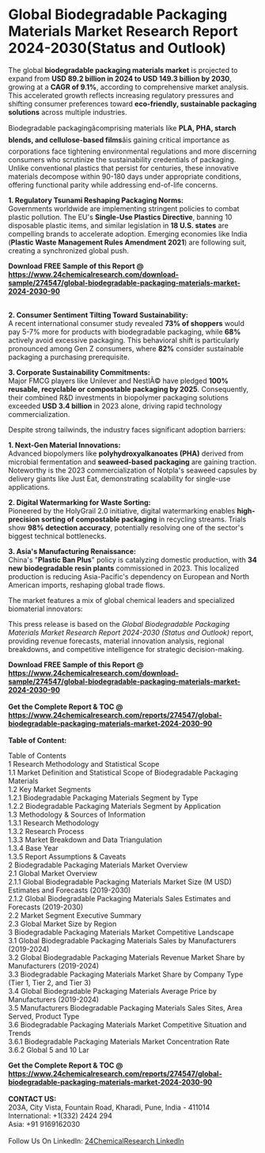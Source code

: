 <h1>Global Biodegradable Packaging Materials Market Research Report 2024-2030(Status and Outlook)</h1><p>The global <strong>biodegradable packaging materials market</strong> is projected to expand from <strong>USD 89.2 billion in 2024 to USD 149.3 billion by 2030</strong>, growing at a <strong>CAGR of 9.1%</strong>, according to comprehensive market analysis. This accelerated growth reflects increasing regulatory pressures and shifting consumer preferences toward <strong>eco-friendly, sustainable packaging solutions</strong> across multiple industries.</p><p>Biodegradable packagingâcomprising materials like <strong>PLA, PHA, starch blends, and cellulose-based films</strong>âis gaining critical importance as corporations face tightening environmental regulations and more discerning consumers who scrutinize the sustainability credentials of packaging. Unlike conventional plastics that persist for centuries, these innovative materials decompose within 90-180 days under appropriate conditions, offering functional parity while addressing end-of-life concerns.</p><p><strong>1. Regulatory Tsunami Reshaping Packaging Norms:</strong><br>
Governments worldwide are implementing stringent policies to combat plastic pollution. The EU's <strong>Single-Use Plastics Directive</strong>, banning 10 disposable plastic items, and similar legislation in <strong>18 U.S. states</strong> are compelling brands to accelerate adoption. Emerging economies like India (<strong>Plastic Waste Management Rules Amendment 2021</strong>) are following suit, creating a synchronized global push.</p><div><b>Download FREE Sample of this Report @ 
            <a href="https://www.24chemicalresearch.com/download-sample/274547/global-biodegradable-packaging-materials-market-2024-2030-90">
            https://www.24chemicalresearch.com/download-sample/274547/global-biodegradable-packaging-materials-market-2024-2030-90</a></b></div><br><p><strong>2. Consumer Sentiment Tilting Toward Sustainability:</strong><br>
A recent international consumer study revealed <strong>73% of shoppers</strong> would pay 5-7% more for products with biodegradable packaging, while <strong>68%</strong> actively avoid excessive packaging. This behavioral shift is particularly pronounced among Gen Z consumers, where <strong>82%</strong> consider sustainable packaging a purchasing prerequisite.</p><p><strong>3. Corporate Sustainability Commitments:</strong><br>
Major FMCG players like Unilever and NestlÃ© have pledged <strong>100% reusable, recyclable or compostable packaging by 2025</strong>. Consequently, their combined R&amp;D investments in biopolymer packaging solutions exceeded <strong>USD 3.4 billion</strong> in 2023 alone, driving rapid technology commercialization.</p><p>Despite strong tailwinds, the industry faces significant adoption barriers:</p><p><strong>1. Next-Gen Material Innovations:</strong><br>
Advanced biopolymers like <strong>polyhydroxyalkanoates (PHA)</strong> derived from microbial fermentation and <strong>seaweed-based packaging</strong> are gaining traction. Noteworthy is the 2023 commercialization of Notpla's seaweed capsules by delivery giants like Just Eat, demonstrating scalability for single-use applications.</p><p><strong>2. Digital Watermarking for Waste Sorting:</strong><br>
Pioneered by the HolyGrail 2.0 initiative, digital watermarking enables <strong>high-precision sorting of compostable packaging</strong> in recycling streams. Trials show <strong>98% detection accuracy</strong>, potentially resolving one of the sector's biggest technical bottlenecks.</p><p><strong>3. Asia's Manufacturing Renaissance:</strong><br>
China's "<strong>Plastic Ban Plus</strong>" policy is catalyzing domestic production, with <strong>34 new biodegradable resin plants</strong> commissioned in 2023. This localized production is reducing Asia-Pacific's dependency on European and North American imports, reshaping global trade flows.</p><p>The market features a mix of global chemical leaders and specialized biomaterial innovators:</p><p>This press release is based on the <em>Global Biodegradable Packaging Materials Market Research Report 2024-2030 (Status and Outlook)</em> report, providing revenue forecasts, material innovation analysis, regional breakdowns, and competitive intelligence for strategic decision-making.</p><div><b>Download FREE Sample of this Report @ 
            <a href="https://www.24chemicalresearch.com/download-sample/274547/global-biodegradable-packaging-materials-market-2024-2030-90">
            https://www.24chemicalresearch.com/download-sample/274547/global-biodegradable-packaging-materials-market-2024-2030-90</a></b></div><br><div><b>Get the Complete Report & TOC @ 
            <a href="https://www.24chemicalresearch.com/reports/274547/global-biodegradable-packaging-materials-market-2024-2030-90">
            https://www.24chemicalresearch.com/reports/274547/global-biodegradable-packaging-materials-market-2024-2030-90</a></b></div><br>
            <b>Table of Content:</b><p>Table of Contents<br />
1 Research Methodology and Statistical Scope<br />
1.1 Market Definition and Statistical Scope of Biodegradable Packaging Materials<br />
1.2 Key Market Segments<br />
1.2.1 Biodegradable Packaging Materials Segment by Type<br />
1.2.2 Biodegradable Packaging Materials Segment by Application<br />
1.3 Methodology & Sources of Information<br />
1.3.1 Research Methodology<br />
1.3.2 Research Process<br />
1.3.3 Market Breakdown and Data Triangulation<br />
1.3.4 Base Year<br />
1.3.5 Report Assumptions & Caveats<br />
2 Biodegradable Packaging Materials Market Overview<br />
2.1 Global Market Overview<br />
2.1.1 Global Biodegradable Packaging Materials Market Size (M USD) Estimates and Forecasts (2019-2030)<br />
2.1.2 Global Biodegradable Packaging Materials Sales Estimates and Forecasts (2019-2030)<br />
2.2 Market Segment Executive Summary<br />
2.3 Global Market Size by Region<br />
3 Biodegradable Packaging Materials Market Competitive Landscape<br />
3.1 Global Biodegradable Packaging Materials Sales by Manufacturers (2019-2024)<br />
3.2 Global Biodegradable Packaging Materials Revenue Market Share by Manufacturers (2019-2024)<br />
3.3 Biodegradable Packaging Materials Market Share by Company Type (Tier 1, Tier 2, and Tier 3)<br />
3.4 Global Biodegradable Packaging Materials Average Price by Manufacturers (2019-2024)<br />
3.5 Manufacturers Biodegradable Packaging Materials Sales Sites, Area Served, Product Type<br />
3.6 Biodegradable Packaging Materials Market Competitive Situation and Trends<br />
3.6.1 Biodegradable Packaging Materials Market Concentration Rate<br />
3.6.2 Global 5 and 10 Lar</p><div><b>Get the Complete Report & TOC @ 
            <a href="https://www.24chemicalresearch.com/reports/274547/global-biodegradable-packaging-materials-market-2024-2030-90">
            https://www.24chemicalresearch.com/reports/274547/global-biodegradable-packaging-materials-market-2024-2030-90</a></b></div><br><b>CONTACT US:</b><br>
            203A, City Vista, Fountain Road, Kharadi, Pune, India - 411014<br>
            International: +1(332) 2424 294<br>
            Asia: +91 9169162030 <br><br>
            Follow Us On LinkedIn: <a href="https://www.linkedin.com/company/24chemicalresearch/">24ChemicalResearch LinkedIn</a>